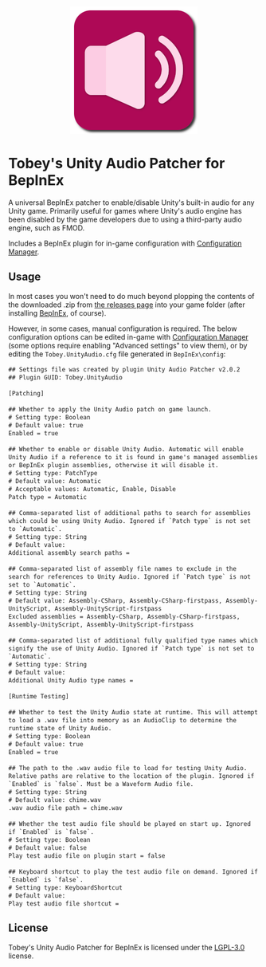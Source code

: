 <p align="center">
  <img src="https://raw.githubusercontent.com/toebeann/Tobey.UnityAudio/main/icon.png"
</p>

# Tobey's Unity Audio Patcher for BepInEx

A universal BepInEx patcher to enable/disable Unity's built-in audio for any Unity game. Primarily useful for games where Unity's audio engine has been disabled by the game developers due to using a third-party audio engine, such as FMOD.

Includes a BepInEx plugin for in-game configuration with [Configuration Manager](https://github.com/BepInEx/BepInEx.ConfigurationManager).

## Usage

In most cases you won't need to do much beyond plopping the contents of the downloaded .zip from [the releases page](https://github.com/toebeann/Tobey.UnityAudio/releases) into your game folder (after installing [BepInEx](https://github.com/BepInEx/BepInEx), of course).

However, in some cases, manual configuration is required. The below configuration options can be edited in-game with [Configuration Manager](https://github.com/BepInEx/BepInEx.ConfigurationManager) (some options require enabling "Advanced settings" to view them), or by editing the `Tobey.UnityAudio.cfg` file generated in `BepInEx\config`:

```
## Settings file was created by plugin Unity Audio Patcher v2.0.2
## Plugin GUID: Tobey.UnityAudio

[Patching]

## Whether to apply the Unity Audio patch on game launch.
# Setting type: Boolean
# Default value: true
Enabled = true

## Whether to enable or disable Unity Audio. Automatic will enable Unity Audio if a reference to it is found in game's managed assemblies or BepInEx plugin assemblies, otherwise it will disable it.
# Setting type: PatchType
# Default value: Automatic
# Acceptable values: Automatic, Enable, Disable
Patch type = Automatic

## Comma-separated list of additional paths to search for assemblies which could be using Unity Audio. Ignored if `Patch type` is not set to `Automatic`.
# Setting type: String
# Default value: 
Additional assembly search paths = 

## Comma-separated list of assembly file names to exclude in the search for references to Unity Audio. Ignored if `Patch type` is not set to `Automatic`.
# Setting type: String
# Default value: Assembly-CSharp, Assembly-CSharp-firstpass, Assembly-UnityScript, Assembly-UnityScript-firstpass
Excluded assemblies = Assembly-CSharp, Assembly-CSharp-firstpass, Assembly-UnityScript, Assembly-UnityScript-firstpass

## Comma-separated list of additional fully qualified type names which signify the use of Unity Audio. Ignored if `Patch type` is not set to `Automatic`.
# Setting type: String
# Default value: 
Additional Unity Audio type names = 

[Runtime Testing]

## Whether to test the Unity Audio state at runtime. This will attempt to load a .wav file into memory as an AudioClip to determine the runtime state of Unity Audio.
# Setting type: Boolean
# Default value: true
Enabled = true

## The path to the .wav audio file to load for testing Unity Audio. Relative paths are relative to the location of the plugin. Ignored if `Enabled` is `false`. Must be a Waveform Audio file.
# Setting type: String
# Default value: chime.wav
.wav audio file path = chime.wav

## Whether the test audio file should be played on start up. Ignored if `Enabled` is `false`.
# Setting type: Boolean
# Default value: false
Play test audio file on plugin start = false

## Keyboard shortcut to play the test audio file on demand. Ignored if `Enabled` is `false`.
# Setting type: KeyboardShortcut
# Default value: 
Play test audio file shortcut = 
```

## License

Tobey's Unity Audio Patcher for BepInEx is licensed under the [LGPL-3.0](https://github.com/toebeann/Tobey.UnityAudio/blob/main/LICENSE) license.
